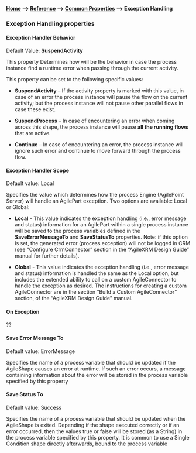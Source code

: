 **[Home](/) --> [Reference](/ref) --> [Common Properties](/ref/common) --> Exception Handling**

### Exception Handling properties 


#### Exception Handler Behavior

Default Value: **SuspendActivity**

This property Determines how will be the behavior in case the process instance
find a runtime error when passing through the current activity.

This property can be set to the following specific values:

-   **SuspendActivity** – If the activity property is marked with this value, in
    case of an error the process instance will pause the flow on the current
    activity; but the process instance will not pause other parallel flows in
    case these exist.

-   **SuspendProcess** – In case of encountering an error when coming across
    this shape, the process instance will pause **all the running flows** that
    are active.

-   **Continue** – In case of encountering an error, the process instance will
    ignore such error and continue to move forward through the process flow.


#### Exception Handler Scope

Default value: Local

Specifies the value which determines how the process Engine (AgilePoint Server)
will handle an AgilePart exception. Two options are available: Local or Global:

-   **Local** - This value indicates the exception handling (i.e., error message
    and status) information for an AgilePart within a single process instance
    will be saved to the process variables defined in the **SaveErrorMessageTo**
    and **SaveStatusTo** properties. Note: if this option is set, the generated
    error (process exception) will not be logged in CRM (see “Configure
    CrmConnector” section in the “AgileXRM Design Guide” manual for further
    details).

-   **Global** - This value indicates the exception handling (i.e., error
    message and status) information is handled the same as the Local option, but
    includes the extended ability to call on a custom AgileConnector to handle
    the exception as desired. The instructions for creating a custom
    AgileConnector are in the section “Build a Custom AgileConnector” section,
    of the “AgileXRM Design Guide” manual.



#### On Exception
??

#### Save Error Message To

Default value: ErrorMessage

Specifies the name of a process variable that should be updated if the
AgileShape causes an error at runtime. If such an error occurs, a message
containing information about the error will be stored in the process variable
specified by this property


#### Save Status To

Default value: Success

Specifies the name of a process variable that should be updated when the
AgileShape is exited. Depending if the shape executed correctly or if an error
occurred, then the values true or false will be stored (as a String) in the
process variable specified by this property. It is common to use a Single
Condition shape directly afterwards, bound to the process variable
